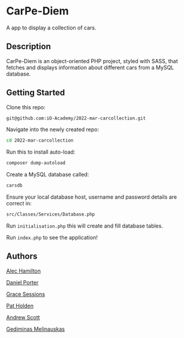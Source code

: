 # CarPe-Diem
A app to display a collection of cars.

## Description
CarPe-Diem is an object-oriented PHP project, styled with SASS, that fetches and displays information about different cars from a MySQL database.

## Getting Started
Clone this repo:

```bash
git@github.com:iO-Academy/2022-mar-carcollection.git
```
Navigate into the newly created repo:

```bash
cd 2022-mar-carcollection
```

Run this to install auto-load:

```bash
composer dump-autoload
```

Create a MySQL database called:

```bash
carsdb
```

Ensure your local database host, username and password details are correct in:

```bash
src/Classes/Services/Database.php
```

Run `initialisation.php` this will create and fill database tables.

Run `index.php` to see the application!

## Authors

[Alec Hamilton](https://github.com/alec-hamilton)

[Daniel Porter](https://github.com/danieljporter21)

[Grace Sessions](https://github.com/gracesessions)

[Pat Holden](https://github.com/patrick-holden)

[Andrew Scott](https://github.com/AndrewScott85)

[Gediminas Melinauskas](https://github.com/Gantthebant)
